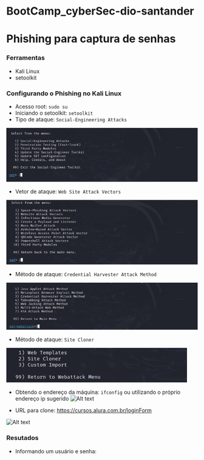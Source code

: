 # BootCamp_cyberSec-dio-santander

# Phishing para captura de senhas

### Ferramentas

- Kali Linux
- setoolkit

### Configurando o Phishing no Kali Linux

- Acesso root: ``` sudo su ```
- Iniciando o setoolkit: ``` setoolkit ```
- Tipo de ataque: ``` Social-Engineering Attacks ```

![Alt text](./opc1.png "Optional title")
  
- Vetor de ataque: ``` Web Site Attack Vectors ```

![Alt text](./opc2.png "Optional title")
  
- Método de ataque: ```Credential Harvester Attack Method ```

![Alt text](./opc3.png "Optional title")
  
- Método de ataque: ``` Site Cloner ```
  
![Alt text](./opc4.png "Optional title")
  
- Obtendo o endereço da máquina: ``` ifconfig ``` ou utilizando o próprio endereço ip sugerido 
![Alt text](./ip.png "Optional title")

- URL para clone: https://cursos.alura.com.br/loginForm

![Alt text](./clone.png "Optional title")


### Resutados

- Informando um usuário e senha:

